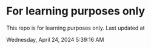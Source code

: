 # For learning purposes only
This repo is for learning purposes only.
Last updated at

Wednesday, April 24, 2024 5:39:16 AM

